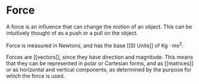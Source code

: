 # Force
A force is an influence that can change the motion of an object. This can be intuitively thought of as a push or a pull on the object.

Force is measured in Newtons, and has the base [[SI Units]] of $\text{Kg} \cdot \text{ms}^2$.

Forces are [[vectors]], since they have direction and magnitude. This means that they can be represented in polar or Cartesian forms, and as [[matrices]] or as horizontal and vertical components, as determined by the purpose for which the force is used.